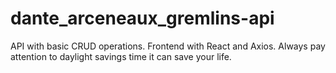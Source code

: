 # dante_arceneaux_gremlins-api

API with basic CRUD operations.  Frontend with React and Axios. 
Always pay attention to daylight savings time it can save your life.  

